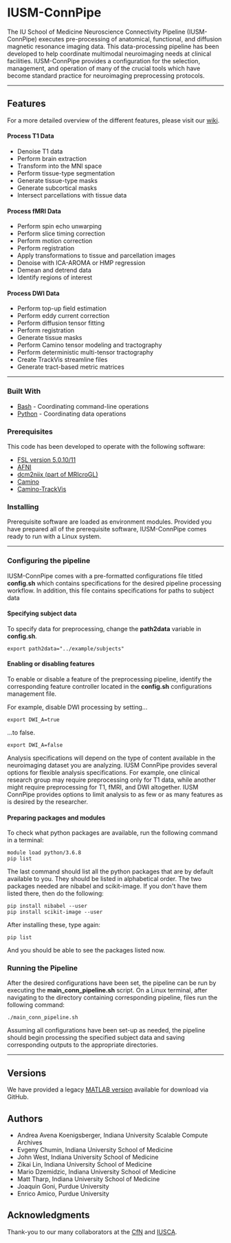 # IUSM-ConnPipe

The IU School of Medicine Neuroscience Connectivity Pipeline (IUSM-ConnPipe) executes pre-processing of anatomical, functional, and diffusion magnetic resonance imaging data. This data-processing pipeline has been developed to help coordinate multimodal neuroimaging needs at clinical facilities. IUSM-ConnPipe provides a configuration for the selection, management, and operation of many of the crucial tools which have become standard practice for neuroimaging preprocessing protocols. 

---

## Features

For a more detailed overview of the different features, please visit our [wiki](https://github.com/IUSCA/IUSM-ConnPipe/wiki).

#### Process T1 Data 
* Denoise T1 data
* Perform brain extraction
* Transform into the MNI space 
* Perform tissue-type segmentation
* Generate tissue-type masks
* Generate subcortical masks
* Intersect parcellations with tissue data

#### Process fMRI Data

* Perform spin echo unwarping
* Perform slice timing correction
* Perform motion correction
* Perform registration
* Apply transformations to tissue and parcellation images
* Denoise with ICA-AROMA or HMP regression
* Demean and detrend data
* Identify regions of interest

#### Process DWI Data

* Perform top-up field estimation
* Perform eddy current correction 
* Perform diffusion tensor fitting
* Perform registration
* Generate tissue masks
* Perform Camino tensor modeling and tractography
* Perform deterministic multi-tensor tractography
* Create TrackVis streamline files
* Generate tract-based metric matrices

---

### Built With

* [Bash](https://www.gnu.org/software/bash/) - Coordinating command-line operations
* [Python](https://www.python.org/) - Coordinating data operations

### Prerequisites

This code has been developed to operate with the following software:
  * [FSL version 5.0.10/11](https://fsl.fmrib.ox.ac.uk/fsl/fslwiki)         
  * [AFNI](https://afni.nimh.nih.gov/)                          
  * [dcm2niix (part of MRIcroGL)](https://github.com/rordenlab/dcm2niix)   
  * [Camino](http://camino.cs.ucl.ac.uk/)                       
  * [Camino-TrackVis](https://www.nitrc.org/projects/camino-trackvis/)               

### Installing

Prerequisite software are loaded as environment modules. Provided you have prepared all of the prerequisite software, IUSM-ConnPipe comes ready to run with a Linux system. 

---

### Configuring the pipeline

IUSM-ConnPipe comes with a pre-formatted configurations file titled **config.sh** which contains specifications for the desired pipeline processing workflow. In addition, this file contains specifications for paths to subject data 

#### Specifying subject data

To specify data for preprocessing, change the **path2data** variable in **config.sh**.

```
export path2data="../example/subjects"
```

#### Enabling or disabling features

To enable or disable a feature of the preprocessing pipeline, identify the corresponding feature controller located in the **config.sh** configurations management file.

For example, disable DWI processing by setting... 

```
export DWI_A=true
```

...to false.

```
export DWI_A=false
```

Analysis specifications will depend on the type of content available in the neuroimaging dataset you are analyzing. IUSM ConnPipe provides several options for flexible analysis specifications. For example, one clinical research group may require preprocessing only for T1 data, while another might require preprocessing for T1, fMRI, and DWI altogether. IUSM ConnPipe provides options to limit analysis to as few or as many features as is desired by the researcher. 

#### Preparing packages and modules
To check what python packages are available, run the following command in a terminal:
```module unload python/2.7.16
module load python/3.6.8
pip list 
```
The last command should list all the python packages that are by default available to you. They should be listed in alphabetical order. The two packages needed are nibabel and scikit-image. If you don't have them listed there, then do the following:
```
pip install nibabel --user
pip install scikit-image --user
```
After installing these, type again:
```
pip list
```
And you should be able to see the packages listed now. 

### Running the Pipeline

After the desired configurations have been set, the pipeline can be run by executing the **main_conn_pipeline.sh** script. On a Linux terminal, after navigating to the directory containing corresponding pipeline, files run the following command:

```
./main_conn_pipeline.sh
```

Assuming all configurations have been set-up as needed, the pipeline should begin processing the specified subject data and saving corresponding outputs to the appropriate directories.

---

## Versions

We have provided a legacy [MATLAB version](https://github.com/IUSCA/IUSM-connectivity-pipeline) available for download via GitHub.


## Authors

* Andrea Avena Koenigsberger, Indiana University Scalable Compute Archives
* Evgeny Chumin, Indiana University School of Medicine
* John West, Indiana University School of Medicine
* Zikai Lin, Indiana University School of Medicine
* Mario Dzemidzic, Indiana University School of Medicine
* Matt Tharp, Indiana University School of Medicine
* Joaquin Goni, Purdue University
* Enrico Amico, Purdue University

## Acknowledgments

Thank-you to our many collaborators at the [CfN](https://medicine.iu.edu/radiology/research/neuroimaging) and [IUSCA](https://sca.iu.edu/).
